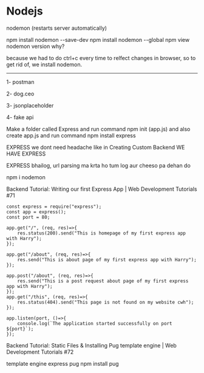 # Nodejs
nodemon (restarts server automatically) 

npm install nodemon --save-dev 
npm install nodemon --global
npm view nodemon version
why? 

because we had to do ctrl+c every time to relfect changes in browser, so to get rid of, we install nodemon.

--------------

1- postman

2- dog.ceo 

3- jsonplaceholder

4- fake api 

Make a folder called Express and run command npm init (app.js) and also create app.js and run command npm install express

EXPRESS we dont need headache like in Creating Custom Backend WE HAVE EXPRESS

EXPRESS bhailog, url parsing ma krta ho tum log aur cheeso pa dehan do

npm i nodemon

Backend Tutorial: Writing our first Express App | Web Development Tutorials #71
```
const express = require("express");
const app = express();
const port = 80;
 
app.get("/", (req, res)=>{ 
    res.status(200).send("This is homepage of my first express app with Harry");
});

app.get("/about", (req, res)=>{
    res.send("This is about page of my first express app with Harry");
});

app.post("/about", (req, res)=>{
    res.send("This is a post request about page of my first express app with Harry");
});
app.get("/this", (req, res)=>{
    res.status(404).send("This page is not found on my website cwh");
});

app.listen(port, ()=>{
    console.log(`The application started successfully on port ${port}`);
});

```

Backend Tutorial: Static Files & Installing Pug template engine | Web Development Tutorials #72

template engine express pug
npm install pug






























